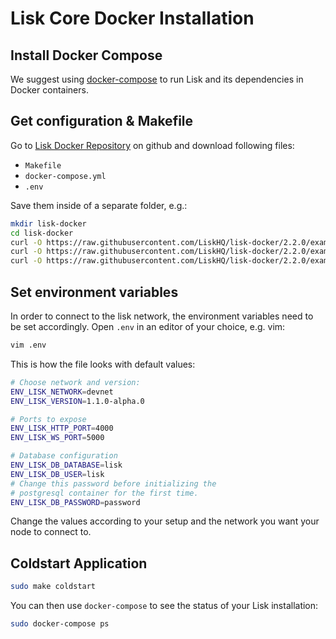# Lisk Core Docker Installation

## Install Docker Compose

We suggest using [docker-compose](https://docs.docker.com/compose/install/) to run Lisk and its dependencies in Docker containers.

## Get configuration & Makefile

Go to [Lisk Docker Repository](https://github.com/LiskHQ/lisk-docker) on github and download following files:
- `Makefile`
- `docker-compose.yml`
- `.env`

Save them inside of a separate folder, e.g.:

```bash
mkdir lisk-docker
cd lisk-docker
curl -O https://raw.githubusercontent.com/LiskHQ/lisk-docker/2.2.0/examples/development/.env
curl -O https://raw.githubusercontent.com/LiskHQ/lisk-docker/2.2.0/examples/development/Makefile
curl -O https://raw.githubusercontent.com/LiskHQ/lisk-docker/2.2.0/examples/development/docker-compose.yml
```

## Set environment variables

In order to connect to the lisk network, the environment variables need to be set accordingly.
Open `.env` in an editor of your choice, e.g. vim:

```bash
vim .env
```

This is how the file looks with default values:

```bash
# Choose network and version:
ENV_LISK_NETWORK=devnet
ENV_LISK_VERSION=1.1.0-alpha.0

# Ports to expose
ENV_LISK_HTTP_PORT=4000
ENV_LISK_WS_PORT=5000

# Database configuration
ENV_LISK_DB_DATABASE=lisk
ENV_LISK_DB_USER=lisk
# Change this password before initializing the
# postgresql container for the first time.
ENV_LISK_DB_PASSWORD=password
```

Change the values according to your setup and the network you want your node to connect to.

## Coldstart Application

```bash
sudo make coldstart
```

You can then use `docker-compose` to see the status of your Lisk installation:

```bash
sudo docker-compose ps
```
